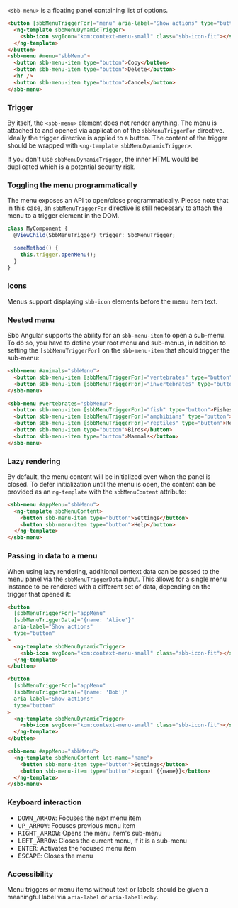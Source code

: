 `<sbb-menu>` is a floating panel containing list of options.

```html
<button [sbbMenuTriggerFor]="menu" aria-label="Show actions" type="button">
  <ng-template sbbMenuDynamicTrigger>
    <sbb-icon svgIcon="kom:context-menu-small" class="sbb-icon-fit"></sbb-icon>
  </ng-template>
</button>
<sbb-menu #menu="sbbMenu">
  <button sbb-menu-item type="button">Copy</button>
  <button sbb-menu-item type="button">Delete</button>
  <hr />
  <button sbb-menu-item type="button">Cancel</button>
</sbb-menu>
```

### Trigger

By itself, the `<sbb-menu>` element does not render anything. The menu is attached to and opened
via application of the `sbbMenuTriggerFor` directive.
Ideally the trigger directive is applied to a button. The content of the trigger should be wrapped
with `<ng-template sbbMenuDynamicTrigger>`.

If you don't use `sbbMenuDynamicTrigger`, the inner HTML would be duplicated which is a potential security risk.

### Toggling the menu programmatically

The menu exposes an API to open/close programmatically. Please note that in this case, an
`sbbMenuTriggerFor` directive is still necessary to attach the menu to a trigger element in the DOM.

```ts
class MyComponent {
  @ViewChild(SbbMenuTrigger) trigger: SbbMenuTrigger;

  someMethod() {
    this.trigger.openMenu();
  }
}
```

### Icons

Menus support displaying `sbb-icon` elements before the menu item text.

### Nested menu

Sbb Angular supports the ability for an `sbb-menu-item` to open a sub-menu. To do so, you have to define
your root menu and sub-menus, in addition to setting the `[sbbMenuTriggerFor]` on the `sbb-menu-item`
that should trigger the sub-menu:

```html
<sbb-menu #animals="sbbMenu">
  <button sbb-menu-item [sbbMenuTriggerFor]="vertebrates" type="button">Vertebrates</button>
  <button sbb-menu-item [sbbMenuTriggerFor]="invertebrates" type="button">Invertebrates</button>
</sbb-menu>

<sbb-menu #vertebrates="sbbMenu">
  <button sbb-menu-item [sbbMenuTriggerFor]="fish" type="button">Fishes</button>
  <button sbb-menu-item [sbbMenuTriggerFor]="amphibians" type="button">Amphibians</button>
  <button sbb-menu-item [sbbMenuTriggerFor]="reptiles" type="button">Reptiles</button>
  <button sbb-menu-item type="button">Birds</button>
  <button sbb-menu-item type="button">Mammals</button>
</sbb-menu>
```

### Lazy rendering

By default, the menu content will be initialized even when the panel is closed. To defer
initialization until the menu is open, the content can be provided as an `ng-template`
with the `sbbMenuContent` attribute:

```html
<sbb-menu #appMenu="sbbMenu">
  <ng-template sbbMenuContent>
    <button sbb-menu-item type="button">Settings</button>
    <button sbb-menu-item type="button">Help</button>
  </ng-template>
</sbb-menu>
```

### Passing in data to a menu

When using lazy rendering, additional context data can be passed to the menu panel via
the `sbbMenuTriggerData` input. This allows for a single menu instance to be rendered
with a different set of data, depending on the trigger that opened it:

```html
<button
  [sbbMenuTriggerFor]="appMenu"
  [sbbMenuTriggerData]="{name: 'Alice'}"
  aria-label="Show actions"
  type="button"
>
  <ng-template sbbMenuDynamicTrigger>
    <sbb-icon svgIcon="kom:context-menu-small" class="sbb-icon-fit"></sbb-icon>
  </ng-template>
</button>

<button
  [sbbMenuTriggerFor]="appMenu"
  [sbbMenuTriggerData]="{name: 'Bob'}"
  aria-label="Show actions"
  type="button"
>
  <ng-template sbbMenuDynamicTrigger>
    <sbb-icon svgIcon="kom:context-menu-small" class="sbb-icon-fit"></sbb-icon>
  </ng-template>
</button>

<sbb-menu #appMenu="sbbMenu">
  <ng-template sbbMenuContent let-name="name">
    <button sbb-menu-item type="button">Settings</button>
    <button sbb-menu-item type="button">Logout {{name}}</button>
  </ng-template>
</sbb-menu>
```

### Keyboard interaction

- <kbd>DOWN_ARROW</kbd>: Focuses the next menu item
- <kbd>UP_ARROW</kbd>: Focuses previous menu item
- <kbd>RIGHT_ARROW</kbd>: Opens the menu item's sub-menu
- <kbd>LEFT_ARROW</kbd>: Closes the current menu, if it is a sub-menu
- <kbd>ENTER</kbd>: Activates the focused menu item
- <kbd>ESCAPE</kbd>: Closes the menu

### Accessibility

Menu triggers or menu items without text or labels should be given a meaningful label via
`aria-label` or `aria-labelledby`.
